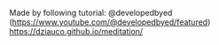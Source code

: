 Made by following tutorial:
@developedbyed (https://www.youtube.com/@developedbyed/featured)
https://dziauco.github.io/meditation/